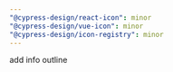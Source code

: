 ```yaml
---
"@cypress-design/react-icon": minor
"@cypress-design/vue-icon": minor
"@cypress-design/icon-registry": minor
---
```


add info outline
